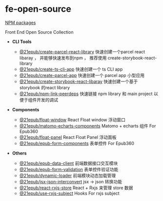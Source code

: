 # fe-open-source

[NPM packages](https://www.npmjs.com/settings/21epub/packages)

Front End Open Source Collection

- **CLI Tools**
  - [@21epub/create-parcel-react-library](https://www.npmjs.com/package/@21epub/create-parcel-react-library) 快速创建一个parcel react libaray ， 并能够快速发布到npm ， 推荐使用 create-storybook-react-library 
  - [@21epub/create-ts-cli-app](https://www.npmjs.com/package/@21epub/create-ts-cli-app) 快速创建一个 ts CLI app
  - [@21epub/create-parcel-app](https://www.npmjs.com/package/@21epub/create-parcel-app) 快速创建一个 parcel app 小型应用 
  - [@21epub/create-storybook-react-libaray](https://www.npmjs.com/package/@21epub/create-storybook-react-library) 快速创建一个基于 storybook 的react library 
  - [@21epub/npm-link-peerdeps](https://www.npmjs.com/package/@21epub/npm-link-peerdeps) 快速链接 npm library 和 main project 以便于组件开发的调试
  
- **Components**
  - [@21epub/float-window](https://www.npmjs.com/package/@21epub/float-window) React Float window 浮动窗口
  - [@21epub/matomo-echarts-components](https://www.npmjs.com/package/@21epub/matomo-echarts-components) Matomo + echarts 组件 For Epub360
  - [@21epub/float-panel](https://www.npmjs.com/package/@21epub/float-panel) React Float Panel 浮动面板
  - [@21epub/epub-form-components](https://www.npmjs.com/package/@21epub/epub-form-components) 表单控件 For Epub360 
  
- **Others**
  - [@21epub/epub-data-client](https://www.npmjs.com/package/@21epub/epub-data-client) 前端数据接口交互模块
  - [@21epub/epub-form-validation](https://www.npmjs.com/package/@21epub/epub-form-validation) 表单控件验证功能
  - [@21epub/dynamic-loader](https://www.npmjs.com/package/@21epub/dynamic-loader) 前端模块动态加载管理
  - [@21epub/jsx-json-interconvert](https://www.npmjs.com/package/@21epub/jsx-json-interconvert) jsx -> json 转换功能
  - [@21epub/react-rxjs-store](https://www.npmjs.com/package/@21epub/react-rxjs-store) React + Rxjs 来管理 store 数据
  - [@21epub/use-rxjs-subject](https://www.npmjs.com/package/@21epub/use-rxjs-subject) Hooks For rxjs subject 

   
